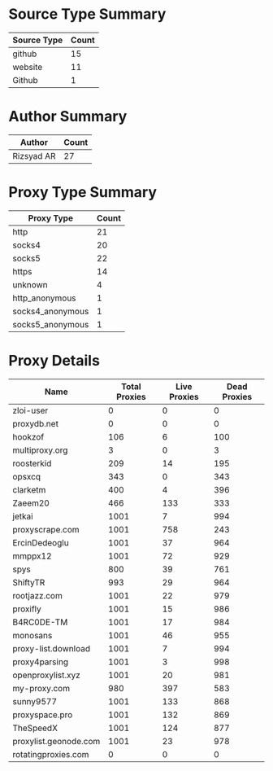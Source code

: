 # Source Type Summary

| Source Type | Count |
|-------------|-------|
| github | 15 |
| website | 11 |
| Github | 1 |


# Author Summary

| Author | Count |
|--------|-------|
| Rizsyad AR | 27 |


# Proxy Type Summary

| Proxy Type | Count |
|------------|-------|
| http | 21 |
| socks4 | 20 |
| socks5 | 22 |
| https | 14 |
| unknown | 4 |
| http_anonymous | 1 |
| socks4_anonymous | 1 |
| socks5_anonymous | 1 |


# Proxy Details

| Name | Total Proxies | Live Proxies | Dead Proxies |
|------|---------------|--------------|---------------|
| zloi-user | 0 | 0 | 0 |
| proxydb.net | 0 | 0 | 0 |
| hookzof | 106 | 6 | 100 |
| multiproxy.org | 3 | 0 | 3 |
| roosterkid | 209 | 14 | 195 |
| opsxcq | 343 | 0 | 343 |
| clarketm | 400 | 4 | 396 |
| Zaeem20 | 466 | 133 | 333 |
| jetkai | 1001 | 7 | 994 |
| proxyscrape.com | 1001 | 758 | 243 |
| ErcinDedeoglu | 1001 | 37 | 964 |
| mmppx12 | 1001 | 72 | 929 |
| spys | 800 | 39 | 761 |
| ShiftyTR | 993 | 29 | 964 |
| rootjazz.com | 1001 | 22 | 979 |
| proxifly | 1001 | 15 | 986 |
| B4RC0DE-TM | 1001 | 17 | 984 |
| monosans | 1001 | 46 | 955 |
| proxy-list.download | 1001 | 7 | 994 |
| proxy4parsing | 1001 | 3 | 998 |
| openproxylist.xyz | 1001 | 20 | 981 |
| my-proxy.com | 980 | 397 | 583 |
| sunny9577 | 1001 | 133 | 868 |
| proxyspace.pro | 1001 | 132 | 869 |
| TheSpeedX | 1001 | 124 | 877 |
| proxylist.geonode.com | 1001 | 23 | 978 |
| rotatingproxies.com | 0 | 0 | 0 |
